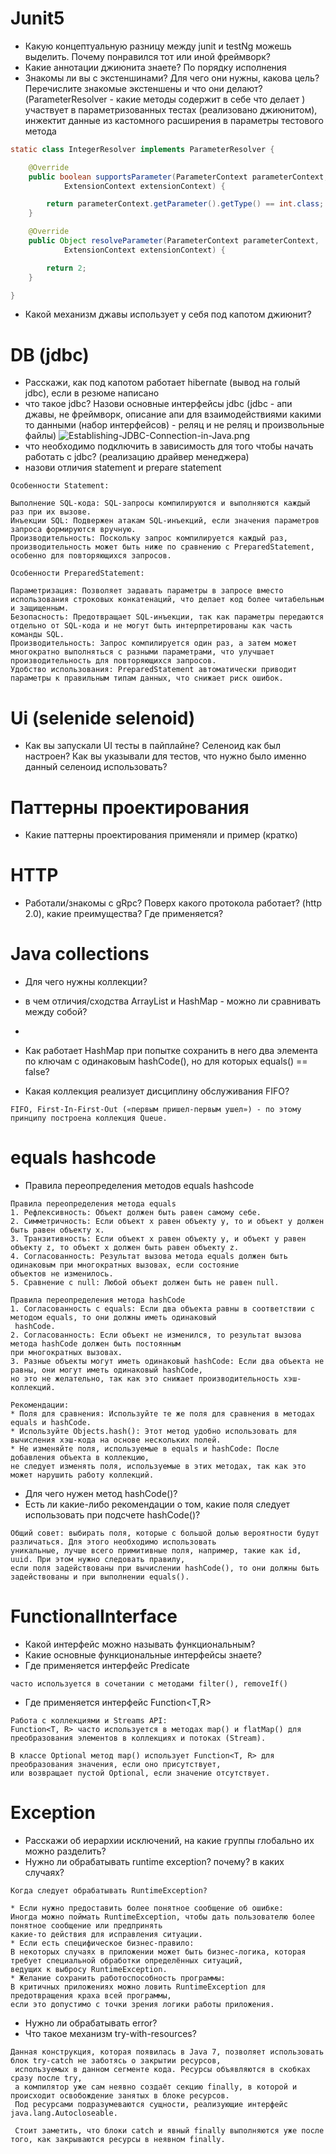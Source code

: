 # Junit5

* Какую концептуальную разницу между junit и testNg можешь выделить. Почему понравился тот или иной фреймворк? 
* Какие аннотации джиюнита знаете? По порядку исполнения 
* Знакомы ли вы с экстеншинами? Для чего они нужны, какова цель? Перечислите знакомые экстеншены и что они делают?
  (ParameterResolver - какие методы содержит в себе что делает ) участвует в параметризованных тестах (реализовано джиюнитом), 
  инжектит данные из кастомного расширения в параметры тестового метода
```java
static class IntegerResolver implements ParameterResolver {

    @Override
    public boolean supportsParameter(ParameterContext parameterContext,
            ExtensionContext extensionContext) {

        return parameterContext.getParameter().getType() == int.class;
    }

    @Override
    public Object resolveParameter(ParameterContext parameterContext,
            ExtensionContext extensionContext) {

        return 2;
    }

}
```
* Какой механизм джавы использует у себя под капотом джиюнит? 

# DB (jdbc)
* Расскажи, как под капотом работает hibernate (вывод на голый jdbc), если в резюме написано 
* что такое jdbc?  Назови основные интерфейсы jdbc
   (jdbc - апи джавы, не фреймворк, описание апи для взаимодействиями какими то данными (набор интерфейсов) - реляц и не реляц и произвольные файлы)
![Establishing-JDBC-Connection-in-Java.png](..%2F..%2F..%2F..%2Fimages%2FEstablishing-JDBC-Connection-in-Java.png)
* что необходимо подключить в зависимость для того чтобы начать работать с jdbc? (реализацию драйвер менеджера)
* назови отличия statement и prepare statement
 ```text
Особенности Statement:

Выполнение SQL-кода: SQL-запросы компилируются и выполняются каждый раз при их вызове.
Инъекции SQL: Подвержен атакам SQL-инъекций, если значения параметров запроса формируются вручную.
Производительность: Поскольку запрос компилируется каждый раз, производительность может быть ниже по сравнению с PreparedStatement, особенно для повторяющихся запросов.

Особенности PreparedStatement:

Параметризация: Позволяет задавать параметры в запросе вместо использования строковых конкатенаций, что делает код более читабельным и защищенным.
Безопасность: Предотвращает SQL-инъекции, так как параметры передаются отдельно от SQL-кода и не могут быть интерпретированы как часть команды SQL.
Производительность: Запрос компилируется один раз, а затем может многократно выполняться с разными параметрами, что улучшает производительность для повторяющихся запросов.
Удобство использования: PreparedStatement автоматически приводит параметры к правильным типам данных, что снижает риск ошибок.
```


# Ui (selenide selenoid)
* Как вы запускали UI тесты в пайплайне? Селеноид как был настроен? Как вы указывали для тестов, что нужно было именно данный селеноид использовать? 


# Паттерны проектирования
* Какие паттерны проектирования применяли и пример (кратко)



# HTTP 
* Работали/знакомы с gRpc? Поверх какого протокола работает? (http 2.0), какие преимущества?  Где применяется?


# Java collections
* Для чего нужны коллекции? 
* в чем отличия/сходства ArrayList и HashMap - можно ли сравнивать между собой?
* 

* Как работает HashMap при попытке сохранить в него два элемента по ключам с одинаковым hashCode(), 
но для которых equals() == false?


* Какая коллекция реализует дисциплину обслуживания FIFO?
```text
FIFO, First-In-First-Out («первым пришел-первым ушел») - по этому принципу построена коллекция Queue.
```

# equals hashcode 
* Правила переопределения методов equals hashcode 
```text
Правила переопределения метода equals
1. Рефлексивность: Объект должен быть равен самому себе.
2. Симметричность: Если объект x равен объекту y, то и объект y должен быть равен объекту x.
3. Транзитивность: Если объект x равен объекту y, и объект y равен объекту z, то объект x должен быть равен объекту z.
4. Согласованность: Результат вызова метода equals должен быть одинаковым при многократных вызовах, если состояние 
объектов не изменилось.
5. Сравнение с null: Любой объект должен быть не равен null. 

Правила переопределения метода hashCode
1. Согласованность с equals: Если два объекта равны в соответствии с методом equals, то они должны иметь одинаковый
 hashCode.
2. Согласованность: Если объект не изменился, то результат вызова метода hashCode должен быть постоянным 
при многократных вызовах.
3. Разные объекты могут иметь одинаковый hashCode: Если два объекта не равны, они могут иметь одинаковый hashCode, 
но это не желательно, так как это снижает производительность хэш-коллекций.

Рекомендации:
* Поля для сравнения: Используйте те же поля для сравнения в методах equals и hashCode.
* Используйте Objects.hash(): Этот метод удобно использовать для вычисления хэш-кода на основе нескольких полей.
* Не изменяйте поля, используемые в equals и hashCode: После добавления объекта в коллекцию, 
не следует изменять поля, используемые в этих методах, так как это может нарушить работу коллекций.
```

* Для чего нужен метод hashCode()?
* Есть ли какие-либо рекомендации о том, какие поля следует использовать при подсчете hashCode()?
```text
Общий совет: выбирать поля, которые с большой долью вероятности будут различаться. Для этого необходимо использовать 
уникальные, лучше всего примитивные поля, например, такие как id, uuid. При этом нужно следовать правилу, 
если поля задействованы при вычислении hashCode(), то они должны быть задействованы и при выполнении equals().
```

# FunctionalInterface 
* Какой интерфейс можно называть функциональным?
* Какие основные функциональные интерфейсы знаете? 
* Где применяется интерфейс Predicate<T> 
```text
часто используется в сочетании с методами filter(), removeIf() 
```
* Где применяется интерфейс Function<T,R>
```text
Работа с коллекциями и Streams API:
Function<T, R> часто используется в методах map() и flatMap() для преобразования элементов в коллекциях и потоках (Stream).

В классе Optional метод map() использует Function<T, R> для преобразования значения, если оно присутствует, 
или возвращает пустой Optional, если значение отсутствует.
```


# Exception 
* Расскажи об иерархии исключений, на какие группы глобально их можно разделить?
* Нужно ли обрабатывать runtime exception? почему? в каких случаях?
```text
Когда следует обрабатывать RuntimeException?

* Если нужно предоставить более понятное сообщение об ошибке: 
Иногда можно поймать RuntimeException, чтобы дать пользователю более понятное сообщение или предпринять 
какие-то действия для исправления ситуации.
* Если есть специфическое бизнес-правило: 
В некоторых случаях в приложении может быть бизнес-логика, которая требует специальной обработки определённых ситуаций,
ведущих к выбросу RuntimeException.
* Желание сохранить работоспособность программы: 
В критичных приложениях можно ловить RuntimeException для предотвращения краха всей программы, 
если это допустимо с точки зрения логики работы приложения.
```
* Нужно ли обрабатывать error? 
* Что такое механизм try-with-resources?
```text
Данная конструкция, которая появилась в Java 7, позволяет использовать блок try-catch не заботясь о закрытии ресурсов,
 используемых в данном сегменте кода. Ресурсы объявляются в скобках сразу после try, 
 а компилятор уже сам неявно создаёт секцию finally, в которой и происходит освобождение занятых в блоке ресурсов. 
 Под ресурсами подразумеваются сущности, реализующие интерфейс java.lang.Autocloseable.
 
 Стоит заметить, что блоки catch и явный finally выполняются уже после того, как закрываются ресурсы в неявном finally.
```